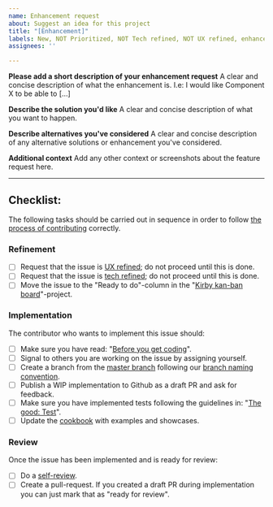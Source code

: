 ```yaml
---
name: Enhancement request
about: Suggest an idea for this project
title: "[Enhancement]"
labels: New, NOT Prioritized, NOT Tech refined, NOT UX refined, enhancement
assignees: ''

---
```


<!--**Mandatory steps to ensure alignment between stakeholders and the progression of Kirby**-->

<!--In order to ensure steady progress and quality of Kirby, please follow our outlined process. By default four labels are added to new component issues and enhancements. To help Kirby please follow these steps, and remove the labels from the issue when done.-->

<!--*New*-->
<!--Indicates that this is a new issue that has not yet been addressed by the Kirby team. The `New` label will be removed by the Kirby team. -->

<!--*NOT Prioritized*-->
<!--Describe any deadlines for the issue - eg. X needs this done by Y date, to be used in Z sprint. Suggest a milestone for the issue. The `Not Prioritized` label will be removed by the Kirby team. -->

<!--*NOT UX Refined*-->
<!--Make sure the new Component, has a name, can be found in Zeplin, and is used in minimum one reviewed screen. Remove the `NOT UX Refined` label and add links to Zeplin.-->

<!--*NOT Tech Refined*-->
<!--Sketch a solution in technical terms, that is how will the component be enhanced - eg. build it from scratch or build using X Ionic component. Call for a brief meeting or spend enough time with someone from @kirbydesign/kirby-guild to get a "go ahead". Remove the `NOT Tech Refined` label.-->


**Please add a short description of your enhancement request**
A clear and concise description of what the enhancement is. I.e: I would like Component X to be able to [...]

**Describe the solution you'd like**
A clear and concise description of what you want to happen.

**Describe alternatives you've considered**
A clear and concise description of any alternative solutions or enhancement you've considered.

**Additional context**
Add any other context or screenshots about the feature request here.

<hr />

## Checklist:

The following tasks should be carried out in sequence in order to follow [the process of contributing](../CONTRIBUTING.md/#the-process-of-contributing) correctly.

### Refinement

- [ ] Request that the issue is [UX refined](../CONTRIBUTING.md/#ux-refinement); do not proceed until this is done.
- [ ] Request that the issue is [tech refined](../CONTRIBUTING.md/#tech-refinement); do not proceed until this is done.
- [ ] Move the issue to the "Ready to do"-column in the "[Kirby kan-ban board](https://github.com/kirbydesign/designsystem/projects/1)"-project.

### Implementation 
The contributor who wants to implement this issue should: 

- [ ] Make sure you have read: "[Before you get coding](../CONTRIBUTING.md/#before-you-get-coding)".
- [ ] Signal to others you are working on the issue by assigning yourself.
- [ ] Create a branch from the [master branch](https://github.com/kirbydesign/designsystem/tree/master) following our [branch naming convention](../CONTRIBUTING.md/#branch). 
- [ ] Publish a WIP implementation to Github as a draft PR and ask for feedback. 
- [ ] Make sure you have implemented tests following the guidelines in: "[The good: Test](../CONTRIBUTING.md#test)".
- [ ] Update the [cookbook](https://cookbook.kirby.design) with examples and showcases.

### Review
Once the issue has been implemented and is ready for review:

- [ ] Do a [self-review](../CONTRIBUTING.md/#self-review). 
- [ ] Create a pull-request. If you created a draft PR during implementation you can just mark that as "ready for review".
